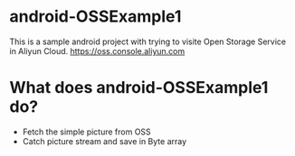 # android-OSSExample1
This is a sample android project with trying to visite Open Storage Service in Aliyun Cloud.
https://oss.console.aliyun.com

# What does android-OSSExample1 do? 
* Fetch the simple picture from OSS
* Catch picture stream and save in Byte array
